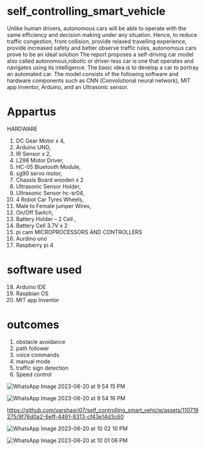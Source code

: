 # self_controlling_smart_vehicle
Unlike human drivers, autonomous cars will be able to operate with the same efficiency and decision making under any situation. Hence, to reduce traffic congestion, front 
collision, provide relaxed travelling experience, provide increased safety and better observe traffic rules, autonomous cars prove to be an ideal solution The report 
proposes a self-driving car model also called autonomous,robotic or driver-less car is one that operates and navigates using its intelligence. The basic idea is to 
develop a car to portray an automated car. The model consists of the following software and hardware components such as CNN (Convolutional neural network), MIT app
inventor, Arduino, and an Ultrasonic sensor.
# Appartus
HARDWARE
1. DC Gear Motor x 4,
2. Arduino UNO,
3. IR Sensor x 2,
4. L298 Motor Driver,
5. HC-05 Bluetooth Module,
6. sg90 servo motor,
7. Chassis Board wooden x 2
8. Ultrasonic Sensor Holder,
9. Ultrasonic Sensor hc-sr04,
10. 4 Robot Car Tyres Wheels,
11. Male to Female jumper Wires,
12. On/Off Switch,
13. Battery Holder – 2 Cell ,
14. Battery Cell 3.7V x 2
15. pi cam
MICROPROCESSORS AND CONTROLLERS
16. Aurdino uno
17. Raspberry pi 4
# software used
18. Arduino IDE
19. Raspbian OS
20. MIT app Inventor
# outcomes
1. obstacle avoidance
2. path follower
3. voice commands
4. manual mode
5. traffic sign detection
6. Speed control
   
![WhatsApp Image 2023-06-20 at 9 54 15 PM](https://github.com/varshasri07/self_controlling_smart_vehicle/assets/110719275/156c853c-4c7e-41c3-8e30-42a78317b11f)

![WhatsApp Image 2023-06-20 at 9 54 16 PM](https://github.com/varshasri07/self_controlling_smart_vehicle/assets/110719275/663fec5a-9dec-4e5d-a169-c92471427721)

https://github.com/varshasri07/self_controlling_smart_vehicle/assets/110719275/9f76d0a2-6eff-4491-8313-cf43e14d3c60

![WhatsApp Image 2023-06-20 at 10 02 10 PM](https://github.com/varshasri07/self_controlling_smart_vehicle/assets/110719275/fc781220-f43f-4f36-b484-d8a7839c627f)

![WhatsApp Image 2023-06-20 at 10 01 06 PM](https://github.com/varshasri07/self_controlling_smart_vehicle/assets/110719275/d42bfc6e-60cf-4890-af8b-61f38374cd57)



